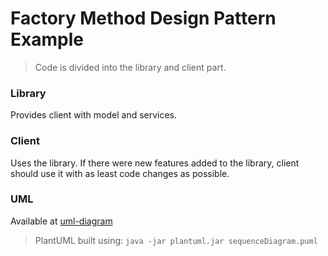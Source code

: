 # Factory Method Design Pattern Example

> Code is divided into the library and client part.
   
### Library
Provides client with model and services.

### Client
Uses the library. If there were new features added to the library, client
should use it with as least code changes as possible.

### UML
Available at [uml-diagram](my-factory-method-0.urm.png)

> PlantUML built using: `java -jar plantuml.jar sequenceDiagram.puml`